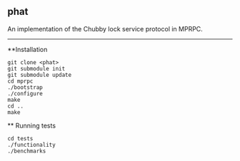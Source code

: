 phat
----

An implementation of the Chubby lock service protocol in MPRPC.

----

**Installation

    git clone <phat>
    git submodule init
    git submodule update
    cd mprpc
    ./bootstrap
    ./configure
    make
    cd ..
    make

** Running tests

    cd tests
    ./functionality
    ./benchmarks

